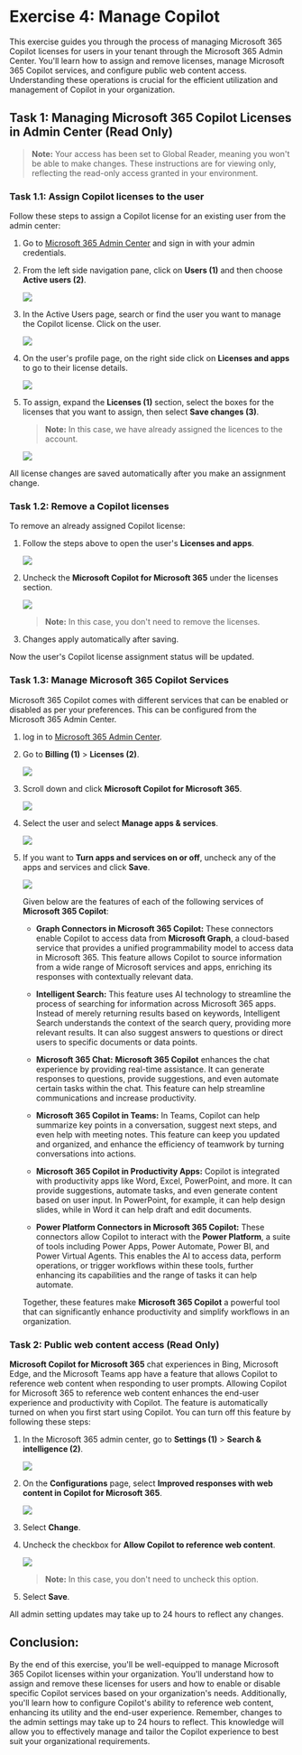# Exercise 4: Manage Copilot

This exercise guides you through the process of managing Microsoft 365 Copilot licenses for users in your tenant through the Microsoft 365 Admin Center. You'll learn how to assign and remove licenses, manage Microsoft 365 Copilot services, and configure public web content access. Understanding these operations is crucial for the efficient utilization and management of Copilot in your organization.


## Task 1: Managing Microsoft 365 Copilot Licenses in Admin Center (Read Only)

>**Note:** Your access has been set to Global Reader, meaning you won't be able to make changes. These instructions are for viewing only, reflecting the read-only access granted in your environment.

### Task 1.1: Assign Copilot licenses to the user

Follow these steps to assign a Copilot license for an existing user from the admin center:

1. Go to [Microsoft 365 Admin Center](https://admin.microsoft.com/) and sign in with your admin credentials.

1. From the left side navigation pane, click on **Users (1)** and then choose **Active users (2)**.

    ![](../labguide/media/M8.png)

1.  In the Active Users page, search or find the user you want to manage the Copilot license. Click on the user.

    ![](../labguide/media/active-users.png)

1. On the user's profile page, on the right side click on **Licenses and apps** to go to their license details.

    ![](../labguide/media/user-licenses.png)

1. To assign, expand the **Licenses (1)** section, select the boxes for the licenses that you want to assign, then select **Save changes (3)**.

   >**Note:** In this case, we have already assigned the licences to the account.

    ![](../labguide/media/M11.png)

 All license changes are saved automatically after you make an assignment change.

### Task 1.2: Remove a Copilot licenses

To remove an already assigned Copilot license:

1. Follow the steps above to open the user's **Licenses and apps**.

    ![](../labguide/media/user-licenses.png)

1. Uncheck the **Microsoft Copilot for Microsoft 365** under the licenses section.

    ![](../labguide/media/M18.png)

    >**Note:** In this case, you don't need to remove the licenses.

1. Changes apply automatically after saving.

Now the user's Copilot license assignment status will be updated.

### Task 1.3: Manage Microsoft 365 Copilot Services 

Microsoft 365 Copilot comes with different services that can be enabled or disabled as per your preferences. This can be configured from the Microsoft 365 Admin Center.

1. log in to [Microsoft 365 Admin Center](admin.microsoft.com).

1. Go to **Billing (1)** > **Licenses (2)**.

    ![](../labguide/media/M14.png)

1. Scroll down and click **Microsoft Copilot for Microsoft 365**.

    ![](../labguide/media/copilot-license.png)

1. Select the user and select **Manage apps & services**. 

   ![](../labguide/media/user-manage-license.png)

1. If you want to **Turn apps and services on or off**, uncheck any of the apps and services and click **Save**.
 
   ![](../labguide/media/M17.png)
   
   Given below are the features of each of the following services of **Microsoft 365 Copilot**:

    - **Graph Connectors in Microsoft 365 Copilot:** These connectors enable Copilot to access data from **Microsoft Graph**, a cloud-based service that provides a unified programmability model to access data in Microsoft 365. This feature allows Copilot to source information from a wide range of Microsoft services and apps, enriching its responses with contextually relevant data.

    - **Intelligent Search:** This feature uses AI technology to streamline the process of searching for information across Microsoft 365 apps. Instead of merely returning results based on keywords, Intelligent Search understands the context of the search query, providing more relevant results. It can also suggest answers to questions or direct users to specific documents or data points.

    - **Microsoft 365 Chat:** **Microsoft 365 Copilot** enhances the chat experience by providing real-time assistance. It can generate responses to questions, provide suggestions, and even automate certain tasks within the chat. This feature can help streamline communications and increase productivity.

    - **Microsoft 365 Copilot in Teams:** In Teams, Copilot can help summarize key points in a conversation, suggest next steps, and even help with meeting notes. This feature can keep you updated and organized, and enhance the efficiency of teamwork by turning conversations into actions.

    - **Microsoft 365 Copilot in Productivity Apps:** Copilot is integrated with productivity apps like Word, Excel, PowerPoint, and more. It can provide suggestions, automate tasks, and even generate content based on user input. In PowerPoint, for example, it can help design slides, while in Word it can help draft and edit documents.

    - **Power Platform Connectors in Microsoft 365 Copilot:** These connectors allow Copilot to interact with the **Power Platform**, a suite of tools including Power Apps, Power Automate, Power BI, and Power Virtual Agents. This enables the AI to access data, perform operations, or trigger workflows within these tools, further enhancing its capabilities and the range of tasks it can help automate.

    Together, these features make **Microsoft 365 Copilot** a powerful tool that can significantly enhance productivity and simplify workflows in an organization.

### Task 2: Public web content access (Read Only)

**Microsoft Copilot for Microsoft 365** chat experiences in Bing, Microsoft Edge, and the Microsoft Teams app have a feature that allows Copilot to reference web content when responding to user prompts. Allowing Copilot for Microsoft 365 to reference web content enhances the end-user experience and productivity with Copilot. The feature is automatically turned on when you first start using Copilot. You can turn off this feature by following these steps:

1. In the Microsoft 365 admin center, go to **Settings (1)** > **Search & intelligence (2)**.

    ![](../labguide/media/M19.png)

1. On the **Configurations** page, select **Improved responses with web content in Copilot for Microsoft 365**.

    ![](../labguide/media/M20.png)

1. Select **Change**.

1. Uncheck the checkbox for **Allow Copilot to reference web content**.

    ![](../labguide/media/m21.png)

    >**Note:** In this case, you don't need to uncheck this option.

1. Select **Save**.

All admin setting updates may take up to 24 hours to reflect any changes.

## Conclusion: 
By the end of this exercise, you'll be well-equipped to manage Microsoft 365 Copilot licenses within your organization. You'll understand how to assign and remove these licenses for users and how to enable or disable specific Copilot services based on your organization's needs. Additionally, you'll learn how to configure Copilot's ability to reference web content, enhancing its utility and the end-user experience. Remember, changes to the admin settings may take up to 24 hours to reflect. This knowledge will allow you to effectively manage and tailor the Copilot experience to best suit your organizational requirements.
